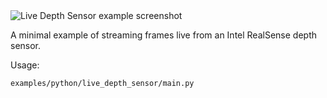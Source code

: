 <!--[metadata]
title = "Live Depth Sensor"
tags = ["2D", "3D", "live", "depth", "realsense"]
thumbnail = "https://static.rerun.io/live_depth_sensor/d3c0392bebe2003d24110a779d6f6748167772d8/480w.png"
thumbnail_dimensions = [480, 360]
-->


<picture>
  <source media="(max-width: 480px)" srcset="https://static.rerun.io/live_depth_sensor/d3c0392bebe2003d24110a779d6f6748167772d8/480w.png">
  <source media="(max-width: 768px)" srcset="https://static.rerun.io/live_depth_sensor/d3c0392bebe2003d24110a779d6f6748167772d8/768w.png">
  <source media="(max-width: 1024px)" srcset="https://static.rerun.io/live_depth_sensor/d3c0392bebe2003d24110a779d6f6748167772d8/1024w.png">
  <source media="(max-width: 1200px)" srcset="https://static.rerun.io/live_depth_sensor/d3c0392bebe2003d24110a779d6f6748167772d8/1200w.png">
  <img src="https://static.rerun.io/live_depth_sensor/d3c0392bebe2003d24110a779d6f6748167772d8/full.png" alt="Live Depth Sensor example screenshot">
</picture>


A minimal example of streaming frames live from an Intel RealSense depth sensor.

Usage:
```
examples/python/live_depth_sensor/main.py
```
